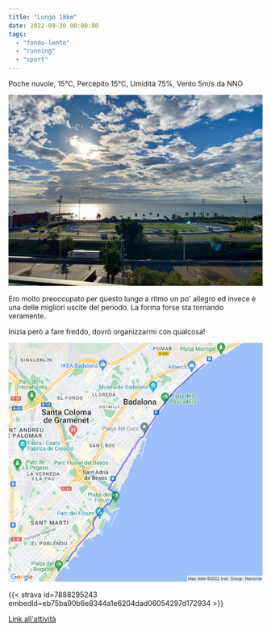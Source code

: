 ```yaml
---
title: "Lungo 18km"
date: 2022-09-30 00:00:00
tags: 
  - "fondo-lento"
  - "running"
  - "sport"
---
```


Poche nuvole, 15°C, Percepito 15°C, Umidità 75%, Vento 5m/s da NNO

![](images/IMG_0449.jpg)

Ero molto preoccupato per questo lungo a ritmo un po' allegro ed invece è una delle migliori uscite del periodo. La forma forse sta tornando veramente.

Inizia però a fare freddo, dovrò organizzarmi con qualcosa!

![](images/20220930-activity-map.png)

{{< strava id=7888295243 embedId=eb75ba90b6e8344a1e6204dad06054297d172934 >}}

[Link all'attività](https://strava.com/activities/7888295243)
